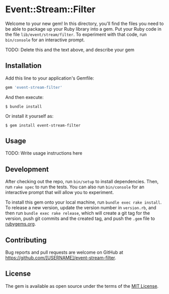 # Event::Stream::Filter

Welcome to your new gem! In this directory, you'll find the files you need to be able to package up your Ruby library into a gem. Put your Ruby code in the file `lib/event/stream/filter`. To experiment with that code, run `bin/console` for an interactive prompt.

TODO: Delete this and the text above, and describe your gem

## Installation

Add this line to your application's Gemfile:

```ruby
gem 'event-stream-filter'
```

And then execute:

    $ bundle install

Or install it yourself as:

    $ gem install event-stream-filter

## Usage

TODO: Write usage instructions here

## Development

After checking out the repo, run `bin/setup` to install dependencies. Then, run `rake spec` to run the tests. You can also run `bin/console` for an interactive prompt that will allow you to experiment.

To install this gem onto your local machine, run `bundle exec rake install`. To release a new version, update the version number in `version.rb`, and then run `bundle exec rake release`, which will create a git tag for the version, push git commits and the created tag, and push the `.gem` file to [rubygems.org](https://rubygems.org).

## Contributing

Bug reports and pull requests are welcome on GitHub at https://github.com/[USERNAME]/event-stream-filter.

## License

The gem is available as open source under the terms of the [MIT License](https://opensource.org/licenses/MIT).
